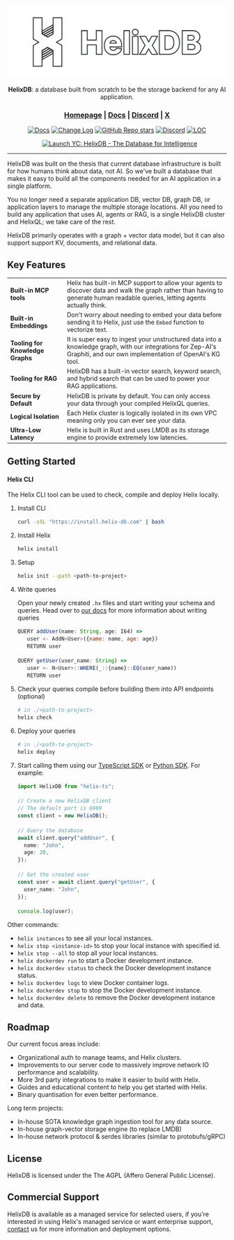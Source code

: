 <div align="center">

<picture>
  <img src="/assets/full_logo.png" alt="HelixDB Logo">
</picture>

<b>HelixDB</b>: a database built from scratch to be the storage backend for any AI application.

<h3>
  <a href="https://helix-db.com">Homepage</a> |
  <a href="https://docs.helix-db.com">Docs</a> |
  <a href="https://discord.gg/2stgMPr5BD">Discord</a> |
  <a href="https://x.com/hlx_db">X</a>
</h3>

[![Docs](https://img.shields.io/badge/docs-latest-blue)](https://docs.helix-db.com)
[![Change Log](https://img.shields.io/badge/changelog-latest-blue)](https://docs.helix-db.com/change-log/helixdb)
[![GitHub Repo stars](https://img.shields.io/github/stars/HelixDB/helix-db)](https://github.com/HelixDB/helix-db/stargazers)
[![Discord](https://img.shields.io/discord/1354148209005559819)](https://discord.gg/2stgMPr5BD)
[![LOC](https://img.shields.io/endpoint?url=https://ghloc.vercel.app/api/HelixDB/helix-db/badge?filter=.rs$,.sh$&style=flat&logoColor=white&label=Lines%20of%20Code)](https://github.com/HelixDB/helix-db)

<a href="https://www.ycombinator.com/launches/Naz-helixdb-the-database-for-rag-ai" target="_blank"><img src="https://www.ycombinator.com/launches/Naz-helixdb-the-database-for-rag-ai/upvote_embed.svg" alt="Launch YC: HelixDB - The Database for Intelligence" style="margin-left: 12px;"/></a>

</div>

<hr>

HelixDB was built on the thesis that current database infrastructure is built for how humans think about data, not AI. So we've built a database that makes it easy to build all the components needed for an AI application in a single platform.

You no longer need a separate application DB, vector DB, graph DB, or application layers to manage the multiple storage locations. All you need to build any application that uses AI, agents or RAG, is a single HelixDB cluster and HelixQL; we take care of the rest.

HelixDB primarily operates with a graph + vector data model, but it can also support support KV, documents, and relational data.

## Key Features

|                                  |                                                                                                                                                                               |
| -------------------------------- | ----------------------------------------------------------------------------------------------------------------------------------------------------------------------------- |
| **Built-in MCP tools**           | Helix has built-in MCP support to allow your agents to discover data and walk the graph rather than having to generate human readable queries, letting agents actually think. |
| **Built-in Embeddings**          | Don't worry about needing to embed your data before sending it to Helix, just use the `Embed` function to vectorize text.                                                     |
| **Tooling for Knowledge Graphs** | It is super easy to ingest your unstructured data into a knowledge graph, with our integrations for Zep-AI's Graphiti, and our own implementation of OpenAI's KG tool.        |
| **Tooling for RAG**              | HelixDB has a built-in vector search, keyword search, and hybrid search that can be used to power your RAG applications.                                                      |
| **Secure by Default**            | HelixDB is private by default. You can only access your data through your compiled HelixQL queries.                                                                           |
| **Logical Isolation**            | Each Helix cluster is logically isolated in its own VPC meaning only you can ever see your data.                                                                              |
| **Ultra-Low Latency**            | Helix is built in Rust and uses LMDB as its storage engine to provide extremely low latencies.                                                                                |

## Getting Started

#### Helix CLI

The Helix CLI tool can be used to check, compile and deploy Helix locally.

1. Install CLI

   ```bash
   curl -sSL "https://install.helix-db.com" | bash
   ```

2. Install Helix

   ```bash
   helix install
   ```

3. Setup

   ```bash
   helix init --path <path-to-project>
   ```

4. Write queries

   Open your newly created `.hx` files and start writing your schema and queries.
   Head over to [our docs](https://docs.helix-db.com/introduction/cookbook/basic) for more information about writing queries

   ```js
   QUERY addUser(name: String, age: I64) =>
      user <- AddN<User>({name: name, age: age})
      RETURN user

   QUERY getUser(user_name: String) =>
      user <- N<User>::WHERE(_::{name}::EQ(user_name))
      RETURN user
   ```

5. Check your queries compile before building them into API endpoints (optional)

   ```bash
   # in ./<path-to-project>
   helix check
   ```

6. Deploy your queries

   ```bash
   # in ./<path-to-project>
   helix deploy
   ```

7. Start calling them using our [TypeScript SDK](https://github.com/HelixDB/helix-ts) or [Python SDK](https://github.com/HelixDB/helix-py). For example:

   ```typescript
   import HelixDB from "helix-ts";

   // Create a new HelixDB client
   // The default port is 6969
   const client = new HelixDB();

   // Query the database
   await client.query("addUser", {
     name: "John",
     age: 20,
   });

   // Get the created user
   const user = await client.query("getUser", {
     user_name: "John",
   });

   console.log(user);
   ```

Other commands:

- `helix instances` to see all your local instances.
- `helix stop <instance-id>` to stop your local instance with specified id.
- `helix stop --all` to stop all your local instances.
- `helix dockerdev run` to start a Docker development instance.
- `helix dockerdev status` to check the Docker development instance status.
- `helix dockerdev logs` to view Docker container logs.
- `helix dockerdev stop` to stop the Docker development instance.
- `helix dockerdev delete` to remove the Docker development instance and data.

## Roadmap

Our current focus areas include:

- Organizational auth to manage teams, and Helix clusters.
- Improvements to our server code to massively improve network IO performance and scalability.
- More 3rd party integrations to make it easier to build with Helix.
- Guides and educational content to help you get started with Helix.
- Binary quantisation for even better performance.

Long term projects:

- In-house SOTA knowledge graph ingestion tool for any data source.
- In-house graph-vector storage engine (to replace LMDB)
- In-house network protocol & serdes libraries (similar to protobufs/gRPC)

## License

HelixDB is licensed under the The AGPL (Affero General Public License).

## Commercial Support

HelixDB is available as a managed service for selected users, if you're interested in using Helix's managed service or want enterprise support, [contact](mailto:founders@helix-db.com) us for more information and deployment options.
